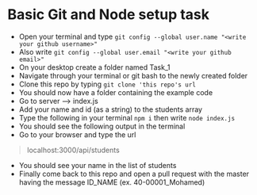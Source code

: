 # Basic Git and Node setup task

* Open your terminal and type `git config --global user.name "<write your github username>"`
* Also write `git config --global user.email "<write your github email>"`
* On your desktop create a folder named Task_1
* Navigate through your terminal or git bash to the newly created folder 
* Clone this repo by typing `git clone 'this repo's url`
* You should now have a folder containing the example code
* Go to server --> index.js
* Add your name and id (as a string) to the students array
* Type the following in your terminal `npm i` then write `node index.js` 
* You should see the following output in the terminal
* Go to your browser and type the url 
>localhost:3000/api/students
* You should see your name in the list of students
* Finally come back to this repo and open a pull request with the master having the message ID_NAME (ex. 40-00001_Mohamed)
